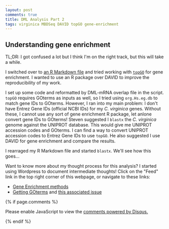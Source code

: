 ```yaml
---
layout: post
comments: true
title: DML Analysis Part 2
tags: virginica MBDSeq DAVID topGO gene-enrichment
---
```


## Understanding gene enrichment

TL;DR: I got confused a lot but I think I'm on the right track, but this will take a while.

I switched over to [an R Markdown file](https://github.com/RobertsLab/project-virginica-oa/blob/master/analyses/2018-06-11-DML-Analysis/2018-06-14-Gene-Enrichment-Analysis.Rmd) and tried working with [`topGO`](https://bioconductor.org/packages/release/bioc/manuals/topGO/man/topGO.pdf) for gene enrichment. I wanted to use an R package over DAVID to improve the reproducibility of my work.

I set up some code and reformatted by DML-mRNA overlap file in the script. `topGO` requires GOterms as inputs as well, so I tried using `org.Hs.eg.db` to match gene IDs to GOterms. However, I ran into my main problem: I don't have Entrez Gene IDs (official NCBI IDs) for my *C. virginica* genes. Without these, I cannot use any sort of gene enrichment R package, let anlone convert gene IDs to GOterms! Steven suggested I `blastx` the *C. virginica* genome against the UNIPROT database. This would give me UNIPROT accession codes and GOterms. I can find a way to convert UNIPROT accession codes to Entrez Gene IDs to use `topGO`. He also suggested I use DAVID for gene enrichment and compare the results.

I rearraged my R Markdown file and started `blastx`. We'll see how this goes...

Want to know more about my thought process for this analysis? I started using Wordpress to document intermediate thoughts! Click on the "Feed" link in the top right corner of this webpage, or navigate to these links:

- [Gene Enrichment methods](https://genefish.wordpress.com/2018/06/12/dml-analysis-possible-gene-enrichment-methods/)
- [Getting GOterms](https://genefish.wordpress.com/2018/06/15/dml-analysis-how-to-get-goterms/) and [this associated issue](https://github.com/RobertsLab/resources/issues/292)

{% if page.comments %}

<div id="disqus_thread"></div>
<script>

/**
*  RECOMMENDED CONFIGURATION VARIABLES: EDIT AND UNCOMMENT THE SECTION BELOW TO INSERT DYNAMIC VALUES FROM YOUR PLATFORM OR CMS.
*  LEARN WHY DEFINING THESE VARIABLES IS IMPORTANT: https://disqus.com/admin/universalcode/#configuration-variables*/
/*
var disqus_config = function () {
this.page.url = PAGE_URL;  // Replace PAGE_URL with your page's canonical URL variable
this.page.identifier = PAGE_IDENTIFIER; // Replace PAGE_IDENTIFIER with your page's unique identifier variable
};
*/
(function() { // DON'T EDIT BELOW THIS LINE
var d = document, s = d.createElement('script');
s.src = 'https://the-responsible-grad-student.disqus.com/embed.js';
s.setAttribute('data-timestamp', +new Date());
(d.head || d.body).appendChild(s);
})();
</script>
<noscript>Please enable JavaScript to view the <a href="https://disqus.com/?ref_noscript">comments powered by Disqus.</a></noscript>

{% endif %}

<script id="dsq-count-scr" src="//the-responsible-grad-student.disqus.com/count.js" async></script>
